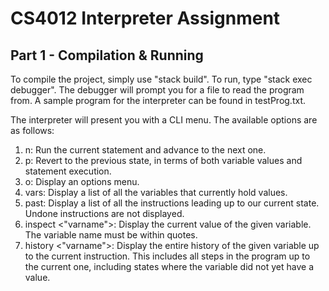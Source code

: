 # CS4012 Interpreter Assignment

## Part 1 - Compilation & Running
To compile the project, simply use "stack build". 
To run, type "stack exec debugger". 
The debugger will prompt you for a file to read the program from. 
A sample program for the interpreter can be found in testProg.txt.

The interpreter will present you with a CLI menu.
The available options are as follows:

1) n: Run the current statement and advance to the next one.
2) p: Revert to the previous state, in terms of both variable values and statement execution.
3) o: Display an options menu.
4) vars: Display a list of all the variables that currently hold values.
5) past: Display a list of all the instructions leading up to our current state. Undone instructions are not displayed.
6) inspect <"varname">: Display the current value of the given variable. The variable name must be within quotes.
7) history <"varname">: Display the entire history of the given variable up to the current instruction. This includes all steps in the program up to the current one, including states where the variable did not yet have a value.


